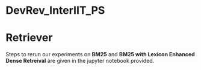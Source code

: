 # DevRev_InterIIT_PS
# Retriever
Steps to rerun our experiments on **BM25** and **BM25 with Lexicon Enhanced Dense Retreival** are given in the jupyter notebook provided. 
